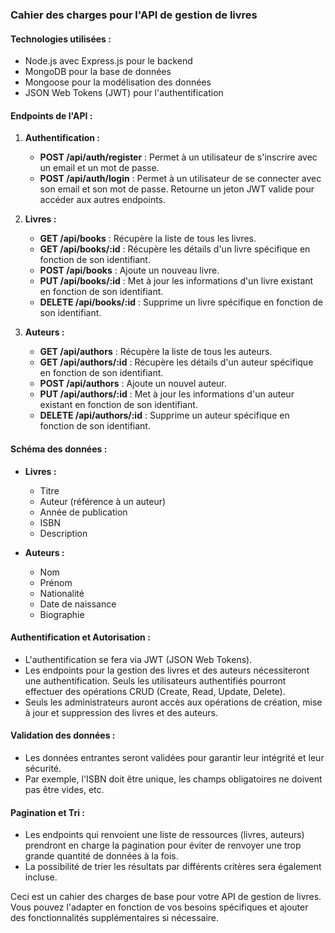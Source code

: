

### Cahier des charges pour l'API de gestion de livres

#### Technologies utilisées :
- Node.js avec Express.js pour le backend
- MongoDB pour la base de données
- Mongoose pour la modélisation des données
- JSON Web Tokens (JWT) pour l'authentification

#### Endpoints de l'API :

1. **Authentification :**
   - **POST /api/auth/register** : Permet à un utilisateur de s'inscrire avec un email et un mot de passe.
   - **POST /api/auth/login** : Permet à un utilisateur de se connecter avec son email et son mot de passe. Retourne un jeton JWT valide pour accéder aux autres endpoints.

2. **Livres :**
   - **GET /api/books** : Récupère la liste de tous les livres.
   - **GET /api/books/:id** : Récupère les détails d'un livre spécifique en fonction de son identifiant.
   - **POST /api/books** : Ajoute un nouveau livre.
   - **PUT /api/books/:id** : Met à jour les informations d'un livre existant en fonction de son identifiant.
   - **DELETE /api/books/:id** : Supprime un livre spécifique en fonction de son identifiant.

3. **Auteurs :**
   - **GET /api/authors** : Récupère la liste de tous les auteurs.
   - **GET /api/authors/:id** : Récupère les détails d'un auteur spécifique en fonction de son identifiant.
   - **POST /api/authors** : Ajoute un nouvel auteur.
   - **PUT /api/authors/:id** : Met à jour les informations d'un auteur existant en fonction de son identifiant.
   - **DELETE /api/authors/:id** : Supprime un auteur spécifique en fonction de son identifiant.

#### Schéma des données :

- **Livres :**
  - Titre
  - Auteur (référence à un auteur)
  - Année de publication
  - ISBN
  - Description

- **Auteurs :**
  - Nom
  - Prénom
  - Nationalité
  - Date de naissance
  - Biographie

#### Authentification et Autorisation :

- L'authentification se fera via JWT (JSON Web Tokens).
- Les endpoints pour la gestion des livres et des auteurs nécessiteront une authentification. Seuls les utilisateurs authentifiés pourront effectuer des opérations CRUD (Create, Read, Update, Delete).
- Seuls les administrateurs auront accès aux opérations de création, mise à jour et suppression des livres et des auteurs.

#### Validation des données :

- Les données entrantes seront validées pour garantir leur intégrité et leur sécurité.
- Par exemple, l'ISBN doit être unique, les champs obligatoires ne doivent pas être vides, etc.

#### Pagination et Tri :

- Les endpoints qui renvoient une liste de ressources (livres, auteurs) prendront en charge la pagination pour éviter de renvoyer une trop grande quantité de données à la fois.
- La possibilité de trier les résultats par différents critères sera également incluse.

Ceci est un cahier des charges de base pour votre API de gestion de livres. Vous pouvez l'adapter en fonction de vos besoins spécifiques et ajouter des fonctionnalités supplémentaires si nécessaire.